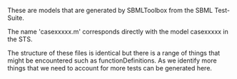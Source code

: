 These are models that are generated by SBMLToolbox from the SBML Test-Suite.

The name 'casexxxxx.m' corresponds directly with the model casexxxxx in the STS.

The structure of these files is identical but there is a range of things that might be encountered such as functionDefinitions. As we identify more things that we need to account for more tests can be generated here. 
